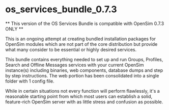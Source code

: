 os_services_bundle_0.7.3
========================

** This version of the OS Services Bundle is compatible with OpenSim 0.7.3 ONLY **

This is an ongoing attempt at creating bundled installation packages for OpenSim modules which are not part of the core distribution but provide what many consider to be essential or highly desired services.  

This bundle contains everything needed to set up and run Groups, Profiles, Search and Offline Messages services with your 
current OpenSim instance(s) including binaries, web components, database dumps and step by step instructions.  The web portion has been consolidated into a single folder with 1 config file.

While in certain situations not every function will perform flawlessly, it's a reasonable starting point from which most users can establish a solid, feature-rich OpenSim server with as little stress and confusion as possible.